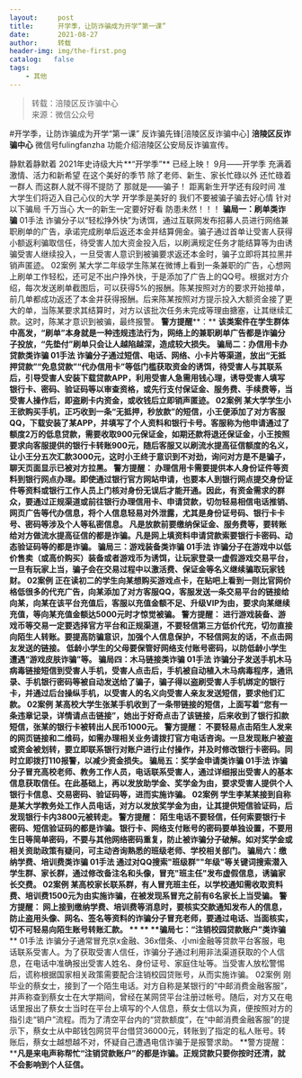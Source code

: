 ```yaml
---
layout:     post
title:      开学季，让防诈骗成为开学“第一课”
date:       2021-08-27
author:     转载
header-img: img/the-first.png
catalog:   false
tags:
    - 其他
---
```


<blockquote><p>转载：涪陵区反诈骗中心<br>
来源：微信公众号</p></blockquote>

#开学季，让防诈骗成为开学“第一课”
反诈骗先锋[涪陵区反诈骗中心]
**涪陵区反诈骗中心**
微信号fulingfanzha
功能介绍涪陵区公安局反诈骗宣传。

静默着静默着
2021年史诗级大片**“开学季”**
已经上映！
9月——开学季
充满着激情、活力和新希望
在这个美好的季节
除了老师、新生、家长忙碌以外
还忙碌着一群人
而这群人就不得不提防了
那就是——骗子！
距离新生开学还有段时间
准大学生们将迈入自己心仪的大学
开学季是美好的
我们不要被骗子骗去好心情
针对以下骗局
千万当心
大一的新生一定要好好看
防患未然！！！
**骗局一：**刷单类诈骗****
01手法
诈骗分子以“轻松挣外快”为诱饵，通过互联网发布招募人员进行网络兼职刷单的广告，承诺完成刷单后返还本金并结算佣金。骗子通过首单让受害人获得小额返利骗取信任，待受害人加大资金投入后，以刷满规定任务才能结算等为由诱骗受害人继续投入，一旦受害人意识到被骗要求返还本金时，骗子立即将其拉黑并销声匿迹。
02案例
某大学二年级学生陈某在微博上看到一条兼职的广告，心想网上刷单工作轻松，还可足不出户挣外快，于是添加了广告上的QQ号。根据对方介绍，每次发送刷单截图后，可以获得5%的报酬。陈某按照对方的要求开始接单，前几单都成功返还了本金并获得报酬。后来陈某按照对方提示投入大额资金接了更大的单，当陈某要求其结算时，对方以该批次任务未完成等理由搪塞，让其继续汇款。这时，陈某才意识到被骗，最终报警。
**警方提醒****：**
**该类案件在学生群体中高发，“刷单”本身就是一种违规违法行为，网络上的兼职刷单广告都是诈骗分子投放，“先垫付”刷单只会让人越陷越深，造成较大损失。**
**骗局二：****办信用卡办贷款类诈骗**
01手法
诈骗分子通过短信、电话、网络、小卡片等渠道，放出“无抵押贷款”“免息贷款”“代办信用卡”等低门槛获取资金的诱饵，待受害人与其联系后，引导受害人安装下载贷款APP，利用受害人急需用钱心理，诱导受害人填写银行卡、密码、验证码等以审查资格，或先行支付保证金、服务费、手续费等，当受害人操作后，即盗刷卡内资金，或收钱后立即销声匿迹。
02案例
某大学学生小王欲购买手机，正巧收到一条“无抵押，秒放款”的短信，小王便添加了对方客服QQ，下载安装了某APP，并填写了个人资料和银行卡号。客服称为他申请通过了额度2万的低息贷款，需要收取900元保证金，如期还款将退还保证金，小王按照要求向客服提供的银行卡转账900元，随后客服又以刷流水提高征信额度的名义，让小王分五次汇款3000元，这时小王终于意识到不对劲，询问对方是不是骗子，聊天页面显示已被对方拉黑。
**警方提醒：**
**办理信用卡需要提供本人身份证件等资料到银行网点办理。即使通过银行官方网站申请，也要本人到银行网点提交身份证件等资料或银行工作人员上门核对身份无误后才能开通。因此，有资金需求的群众，要通过正规渠道或前往银行办理信用卡、申请贷款，切勿轻易相信电话推销、网页广告等代办信息，将个人信息轻易对外泄露，尤其是身份证号码、银行卡卡号、密码等涉及个人等私密信息。**
**凡是放款前要缴纳保证金、服务费等，要转账给对方做流水提高征信的都是诈骗。凡是网上填资料申请贷款索要银行卡密码、动态验证码等的都是诈骗。**
**骗局三：**游戏装备类诈骗****
01手法
诈骗分子在游戏中以低价售卖（或高价购买）装备或者游戏币为诱饵，让玩家登录一虚假游戏交易平台，一旦有玩家上当，骗子会在交易过程中以激活费、保证金等名义继续骗取玩家钱财。
02案例
正在读初二的学生向某想购买游戏点卡，在贴吧上看到一则比官网价格低很多的代充广告，向某添加了对方客服QQ，客服发送一条交易平台的链接给向某，向某在该平台充值后，客服以充值金额不足、升级VIP为由，要求向某继续充值，等向某充值金额达5000元时才惊觉被骗。
**警方提醒：**
**进行游戏装备、游戏币等交易一定要选择官方平台和正规渠道，不要轻信第三方低价代充，切勿直接向陌生人转账。要提高防骗意识，加强个人信息保护，不轻信网友的话，不点击网友发送的链接。**
**低龄小学生的父母要保管好网络支付账号密码，以防低龄小学生遭遇“游戏皮肤诈骗”等。**
**骗局四：**木马链接类诈骗****
01手法
诈骗分子发送手机木马病毒链接短信到受害人手机，受害人点击后，手机被自动植入木马病毒程序，通讯录、手机银行密码等被自动发送给了骗子，骗子得以盗刷受害人手机绑定的银行卡，并通过后台操纵手机，以受害人的名义向受害人亲友发送短信，要求他们汇款。
02案例
某高校大学生张某手机收到了一条带链接的短信，上面写着“您有一条违章记录，详情请点击链接”，她出于好奇点击了该链接，后来收到了银行扣款短信，张某的银行卡被转出人民币1000元。
**警方提醒：**
**不要轻易点击陌生人发来的网页链接和二维码，如需办理相关业务请拨打官方电话咨询。一旦发现账户被盗或资金被划转，要立即联系银行对账户进行止付操作，并及时修改银行卡密码。同时立即拨打110报警，以减少资金损失。**
**骗局五：****奖学金申请类诈骗******
01手法
诈骗分子冒充高校老师、教务工作人员，电话联系受害人，通过详细报出受害人的基本信息获取信任。在此基础上，再以发放助学金、奖学金为由，要求受害人提供个人银行卡信息、交易密码、验证码等，进而实施诈骗。
02案例
学生李某某接到自称是某大学教务处工作人员电话，对方以发放奖学金为由，让其提供短信验证码，后发现银行卡内3800元被转走。
**警方提醒：**
**陌生电话不要轻信，任何索要银行卡密码、短信验证码的都是诈骗。银行卡、网络支付账号的密码要单独设置，不要用生日等简单密码，不要与其他网络密码重复，防止被诈骗分子破解。如对奖学金或相关资助政策有疑问，可主动咨询熟悉的班级老师、学校相关部门。**
**骗局六：**缴纳学费、培训费类诈骗****
01手法
通过对QQ搜索"班级群""年级"等关键词搜索潜入学生群、家长群，通过修改备注名和头像，冒充"班主任"发布虚假信息，诱骗家长交费。
02案例
某高校家长联系群，有人冒充班主任，以学校通知需收取资料费、培训费1500元为由实施诈骗，在被发现系冒充之前有6名家长上当受骗。
**警方提醒：**
**网上接到缴纳学费、培训费等消息时，要核实交款通知发布人的信息，防止盗用头像、网名、签名等资料的诈骗分子冒充老师，要通过电话、当面核实，切不可轻易向陌生账号转账汇款。**
**
**
**骗局七：****“注销校园贷款账户”类诈骗******
01手法
诈骗分子通常冒充京x金融、36x借条、小mi金融等贷款平台客服，电话联系受害人。为了获取受害人信任，诈骗分子通过利用非法渠道获取的个人信息，在电话中准确报出受害人姓名、身份证号、家庭住址等。当受害人放松警惕后，谎称根据国家相关政策需要配合注销校园贷账号，从而实施诈骗。
02案例
刚毕业的蔡女士，接到了一个陌生电话。对方自称是某银行的“中邮消费金融客服”，并声称查到蔡女士在大学期间，曾经在某网贷平台注册过帐号。随后，对方又在电话里报出了蔡女士当时在平台上填写的个人信息，蔡女士信以为真，便按照对方的指引走“销户”流程。而为了清空平台内的“贷款额度”，在“中邮消费金融客服”的提示下，蔡女士从中邮钱包网贷平台借贷36000元，转账到了指定的私人账号。转账后，蔡女士越想越不对，怀疑自己遭遇电信诈骗于是报警求助。
**警方提醒：****凡是来电声称帮忙“注销贷款账户”的都是诈骗。正规贷款只要你按时还清，就不会影响到个人征信。**
